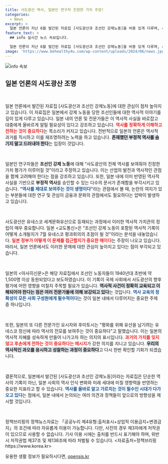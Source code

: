 ```yaml
---
title: 사도광산 역사, 일본인 연구자 진정한 가치 주장!
categories:
  - News
excerpt: >
  일본 언론이 지난 6월 발간된 자료집 [사도광산과 조선인 강제노동]을 비중 있게 다루며, 사도광산의 역사와 조선인 강제 노동의 실상을 공론화하고 있습니다. 전문가들은 부정적 역사의 투명한 공개가 국제적 평가에 필수적이라고 강조합니다. 클릭해 더 자세히 알아보세요!
feature_text: >
  ## info 실시간 뉴스 속보입니다.

  일본 언론이 지난 6월 발간된 자료집 [사도광산과 조선인 강제노동]을 비중 있게 다루며, 사도광산의 역사와 조선인 강제 노동의 실상을 공론화하고 있습니다. 전문가들은 부정적 역사의 투명한 공개가 국제적 평가에 필수적이라고 강조합니다. 클릭해 더 자세히 알아보세요!
image: 'https://www.behealthy4u.com/wp-content/uploads/2024/06/news.jpg'
---
```


<p><img src="https://www.behealthy4u.com/wp-content/uploads/2024/06/news.jpg" alt="info 속보" /></p>

<h2 data-ke-size="size26">일본 언론의 사도광산 조명</h2>

<p data-ke-size="size16">&nbsp;</p>

<p>일본 언론에서 발간된 자료집 [사도광산과 조선인 강제노동]에 대한 관심이 점차 높아지고 있습니다. 이 자료집은 일본에서 강제 노동을 당한 조선인들에 대한 역사적 이야기를 깊이 있게 다루고 있습니다. 일본 내의 언론 및 전문가들은 이 역사적 사실을 바로잡고 대중에게 올바르게 알릴 필요성이 있다고 강조하고 있습니다. <b><span style="color: #ee2323;">역사를 정확하게 이해하고 전하는 것이 중요하다</span></b>는 목소리가 커지고 있습니다. 전반적으로 일본의 언론은 역사적 과거를 직시하고 이를 재조명하려는 노력을 하고 있습니다. <b><span style="background-color: #21538527;">존재했던 부정적 역사를 숨기지 말고 드러내야 한다</span></b>는 입장이 것입니다. </p>

<p data-ke-size="size16">&nbsp;</p>

<p>일본인 연구자들은 <b>조선인 강제 노동</b>에 대해 “사도광산의 전체 역사를 보여줘야 진정한 가치 평가가 이루어질 것”이라고 주장하고 있습니다. 이는 산업의 발전과 역사적인 관점을 함께 고려해야 한다는 점을 강조하고 있습니다. 또한, 일본 내에 이미 반영된 역사적 사실을 기반으로 <b>부정적 역사</b>를 승인할 수 있는 다수의 문서가 존재함을 부각시키고 있습니다. <b><span style="color: #1a5490;">“역사를 제대로 보여주는 것이 생명이다”</span></b>라는 관점에서 볼 때, 논란의 여지가 있는 부분들에 대한 연구 및 관심이 금융과 문화의 관점에서도 필요하다는 압박이 발생하고 있습니다.</p>

<p data-ke-size="size16">&nbsp;</p>

<p>사도광산은 유네스코 세계문화유산으로 등재되는 과정에서 이러한 역사적 가치관의 정립이 매우 중요합니다. 일본 &lt;교도통신&gt;은 “조선인 강제 노동이 포함된 역사적 기록이 어떻게 소개될지가 7월 유네스코 평과회의의 초점이 될 것”이라는 분석을 내놓았습니다. <b><span style="color: #ee2323;">일본 정부가 어떻게 이 문제를 접근할지가 중요한 때이다</span></b>는 주장이 나오고 있습니다. 따라서, 일본 언론에서도 이러한 문제에 대한 관심이 높아지고 있다는 점이 부각되고 있습니다.</p>

<p data-ke-size="size16">&nbsp;</p>

<p>일본의 &lt;아사히신문&gt;은 해당 자료집에서 조선인 노동자들이 1940년대 초반에 약 1,500명 이상 동원되었다고 보도하였습니다. 이 기록이 국제 사회에서 사도광산의 향후 평가에 어떤 영향을 미칠지 주목할 필요가 있습니다. <b><span style="background-color: #21538527;">역사적 사건이 정확히 교육되고 이해되어야 한다는 점은 여러 전문가들에 의해 보강되고 있다</span></b>는 것입니다. <b><span style="color: #1a5490;">역사 교육의 정확성이 모든 사회 구성원에게 필수적이다</span></b>는 것이 일본 내에서 다루어지는 중요한 주제 중 하나입니다.</p>

<p data-ke-size="size16">&nbsp;</p>

<p>또한, 일본의 또 다른 전문가인 요시자와 후미토시는 "평화를 위해 유산을 남기려는 유네스코 정신에 따라 역사의 전모를 보여주는 것이 중요하다"고 말했습니다. 이는 일본의 역사적 지혜를 성숙하게 만들어 나가고자 하는 의지의 표시입니다. <b><span style="color: #ee2323;">과거의 가치를 잊지 않고 후손에게 전하는 것이 중요하다는 메시지</span></b>가 강한 의지를 지니고 있습니다. <b><span style="background-color: #21538527;">우리의 역사적인 과오를 응시하고 성찰하는 과정이 중요하다</span></b>고 다시 한번 확인할 기회가 되겠습니다.</p>

<p data-ke-size="size16">&nbsp;</p>

<p>결론적으로, 일본에서 발간된 [사도광산과 조선인 강제노동]이라는 자료집은 단순한 역사의 기록이 아닌, 일본 사회의 역사 인식 변화와 미래 세대에 미칠 영향력을 반영하는 중요한 지표라고 할 수 있습니다. <b><span style="color: #1a5490;">역사를 올바로 알고 가르치는 것이 필수인 시대가 다가오고 있다</span></b>는 점에서, 일본 내에서 논의되는 여러 의견과 정책들이 앞으로의 방향성을 제시할 것입니다. </p>

<p data-ke-size="size16">&nbsp;</p>

<p>정책브리핑의 정책뉴스자료는 「공공누리 제4유형:출처표시+상업적 이용금지+변경금지」의 조건에 따라 자유롭게 이용이 가능합니다. 다만, 사진의 경우 제3자에게 저작권이 있으므로 사용할 수 없습니다. 기사 이용 시에는 출처를 반드시 표기해야 하며, 위반 시 저작권법 제37조 및 제138조에 따라 처벌될 수 있습니다. &lt;자료출처=정책브리핑 https://www.korea.kr></p>
유용한 생활 정보가 필요하시다면, <a href="https://opensis.kr" rel="dofollow">opensis.kr</a>


